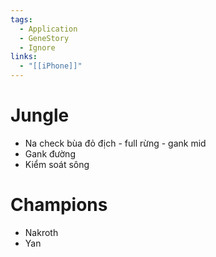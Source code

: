 ```yaml
---
tags:
  - Application
  - GeneStory
  - Ignore
links:
  - "[[iPhone]]"
---
```

# Jungle

- Na check bùa đỏ địch - full rừng - gank mid
- Gank đường
- Kiểm soát sông

# Champions

- Nakroth
- Yan
